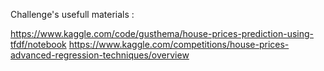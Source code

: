 Challenge's usefull materials : 

https://www.kaggle.com/code/gusthema/house-prices-prediction-using-tfdf/notebook
https://www.kaggle.com/competitions/house-prices-advanced-regression-techniques/overview


